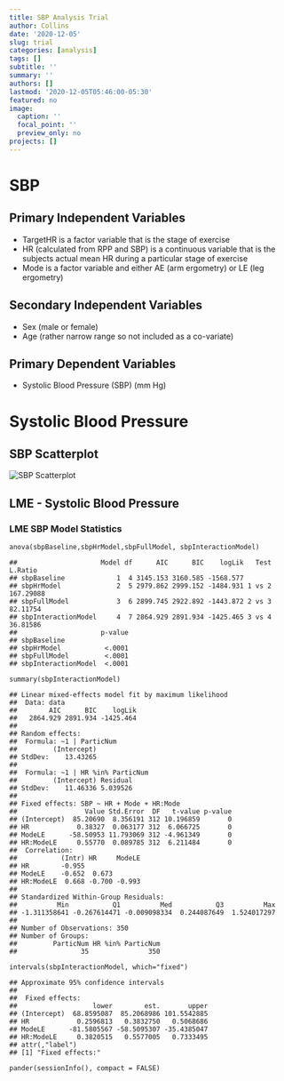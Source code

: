 ```yaml
---
title: SBP Analysis Trial
author: Collins
date: '2020-12-05'
slug: trial
categories: [analysis]
tags: []
subtitle: ''
summary: ''
authors: []
lastmod: '2020-12-05T05:46:00-05:30'
featured: no
image:
  caption: ''
  focal_point: ''
  preview_only: no
projects: []
---
```


SBP
===

Primary Independent Variables
-----------------------------

-   TargetHR is a factor variable that is the stage of exercise
-   HR (calculated from RPP and SBP) is a continuous variable that is
    the subjects actual mean HR during a particular stage of exercise
-   Mode is a factor variable and either AE (arm ergometry) or LE (leg
    ergometry)

Secondary Independent Variables
-------------------------------

-   Sex (male or female)
-   Age (rather narrow range so not included as a co-variate)

Primary Dependent Variables
---------------------------

-   Systolic Blood Pressure (SBP) (mm Hg)

Systolic Blood Pressure
=======================

SBP Scatterplot
---------------

![SBP Scatterplot](/unnamed-chunk-2-1.png)

LME - Systolic Blood Pressure
-----------------------------

### LME SBP Model Statistics

    anova(sbpBaseline,sbpHrModel,sbpFullModel, sbpInteractionModel)

    ##                     Model df      AIC      BIC    logLik   Test   L.Ratio
    ## sbpBaseline             1  4 3145.153 3160.585 -1568.577                 
    ## sbpHrModel              2  5 2979.862 2999.152 -1484.931 1 vs 2 167.29088
    ## sbpFullModel            3  6 2899.745 2922.892 -1443.872 2 vs 3  82.11754
    ## sbpInteractionModel     4  7 2864.929 2891.934 -1425.465 3 vs 4  36.81586
    ##                     p-value
    ## sbpBaseline                
    ## sbpHrModel           <.0001
    ## sbpFullModel         <.0001
    ## sbpInteractionModel  <.0001

    summary(sbpInteractionModel)

    ## Linear mixed-effects model fit by maximum likelihood
    ##  Data: data 
    ##        AIC      BIC    logLik
    ##   2864.929 2891.934 -1425.464
    ## 
    ## Random effects:
    ##  Formula: ~1 | ParticNum
    ##         (Intercept)
    ## StdDev:    13.43265
    ## 
    ##  Formula: ~1 | HR %in% ParticNum
    ##         (Intercept) Residual
    ## StdDev:    11.46336 5.039526
    ## 
    ## Fixed effects: SBP ~ HR + Mode + HR:Mode 
    ##                 Value Std.Error  DF   t-value p-value
    ## (Intercept)  85.20690  8.356191 312 10.196859       0
    ## HR            0.38327  0.063177 312  6.066725       0
    ## ModeLE      -58.50953 11.793069 312 -4.961349       0
    ## HR:ModeLE     0.55770  0.089785 312  6.211484       0
    ##  Correlation: 
    ##           (Intr) HR     ModeLE
    ## HR        -0.955              
    ## ModeLE    -0.652  0.673       
    ## HR:ModeLE  0.668 -0.700 -0.993
    ## 
    ## Standardized Within-Group Residuals:
    ##          Min           Q1          Med           Q3          Max 
    ## -1.311358641 -0.267614471 -0.009098334  0.244087649  1.524017297 
    ## 
    ## Number of Observations: 350
    ## Number of Groups: 
    ##         ParticNum HR %in% ParticNum 
    ##                35               350

    intervals(sbpInteractionModel, which="fixed")

    ## Approximate 95% confidence intervals
    ## 
    ##  Fixed effects:
    ##                   lower        est.       upper
    ## (Intercept)  68.8595087  85.2068986 101.5542885
    ## HR            0.2596813   0.3832750   0.5068686
    ## ModeLE      -81.5805567 -58.5095307 -35.4385047
    ## HR:ModeLE     0.3820515   0.5577005   0.7333495
    ## attr(,"label")
    ## [1] "Fixed effects:"

    pander(sessionInfo(), compact = FALSE)


